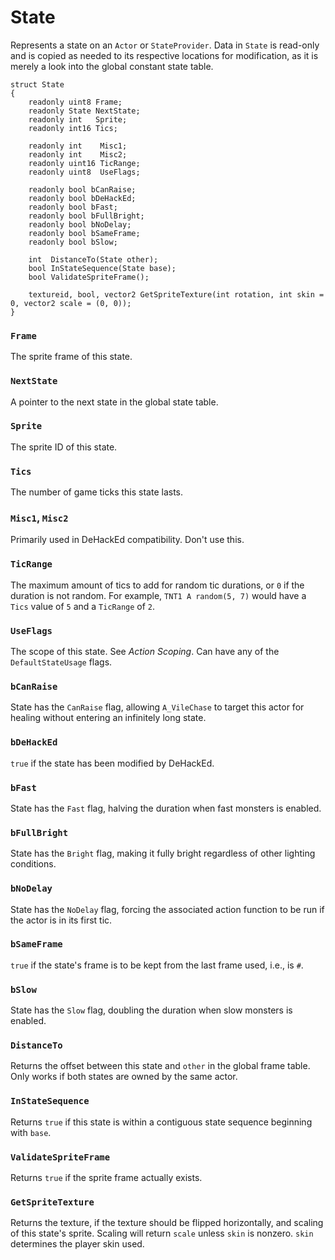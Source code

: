 # State

Represents a state on an `Actor` or `StateProvider`. Data in `State` is
read-only and is copied as needed to its respective locations for modification,
as it is merely a look into the global constant state table.

```
struct State
{
	readonly uint8 Frame;
	readonly State NextState;
	readonly int   Sprite;
	readonly int16 Tics;

	readonly int    Misc1;
	readonly int    Misc2;
	readonly uint16 TicRange;
	readonly uint8  UseFlags;

	readonly bool bCanRaise;
	readonly bool bDeHackEd;
	readonly bool bFast;
	readonly bool bFullBright;
	readonly bool bNoDelay;
	readonly bool bSameFrame;
	readonly bool bSlow;

	int  DistanceTo(State other);
	bool InStateSequence(State base);
	bool ValidateSpriteFrame();

	textureid, bool, vector2 GetSpriteTexture(int rotation, int skin = 0, vector2 scale = (0, 0));
}
```

### `Frame`

The sprite frame of this state.

### `NextState`

A pointer to the next state in the global state table.

### `Sprite`

The sprite ID of this state.

### `Tics`

The number of game ticks this state lasts.

### `Misc1`, `Misc2`

Primarily used in DeHackEd compatibility. Don't use this.

### `TicRange`

The maximum amount of tics to add for random tic durations, or `0` if the
duration is not random. For example, `TNT1 A random(5, 7)` would have a `Tics`
value of `5` and a `TicRange` of `2`.

### `UseFlags`

The scope of this state. See *Action Scoping*. Can have any of the
`DefaultStateUsage` flags.

### `bCanRaise`

State has the `CanRaise` flag, allowing `A_VileChase` to target this actor for
healing without entering an infinitely long state.

### `bDeHackEd`

`true` if the state has been modified by DeHackEd.

### `bFast`

State has the `Fast` flag, halving the duration when fast monsters is enabled.

### `bFullBright`

State has the `Bright` flag, making it fully bright regardless of other
lighting conditions.

### `bNoDelay`

State has the `NoDelay` flag, forcing the associated action function to be run
if the actor is in its first tic.

### `bSameFrame`

`true` if the state's frame is to be kept from the last frame used, i.e., is
`#`.

### `bSlow`

State has the `Slow` flag, doubling the duration when slow monsters is enabled.

### `DistanceTo`

Returns the offset between this state and `other` in the global frame table.
Only works if both states are owned by the same actor.

### `InStateSequence`

Returns `true` if this state is within a contiguous state sequence beginning
with `base`.

### `ValidateSpriteFrame`

Returns `true` if the sprite frame actually exists.

### `GetSpriteTexture`

Returns the texture, if the texture should be flipped horizontally, and scaling
of this state's sprite. Scaling will return `scale` unless `skin` is nonzero.
`skin` determines the player skin used.

<!-- EOF -->
